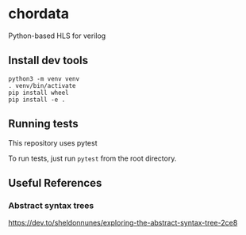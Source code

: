# chordata
Python-based HLS for verilog

## Install dev tools

```
python3 -m venv venv
. venv/bin/activate
pip install wheel
pip install -e .
```

## Running tests

This repository uses pytest

To run tests, just run `pytest` from the root directory.


## Useful References

### Abstract syntax trees

https://dev.to/sheldonnunes/exploring-the-abstract-syntax-tree-2ce8

